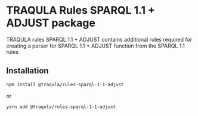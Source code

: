 # TRAQULA Rules SPARQL 1.1 + ADJUST package

TRAQULA rules SPARQL 1.1 + ADJUST contains additional rules required for creating a parser for
SPARQL 1.1 + ADJUST function from the SPARQL 1.1 rules.

## Installation

```bash
npm install @traqula/rules-sparql-1-1-adjust
```

or

```bash
yarn add @traqula/rules-sparql-1-1-adjust
```
